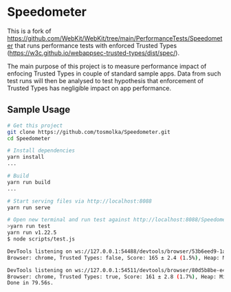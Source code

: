 # Speedometer

This is a fork of https://github.com/WebKit/WebKit/tree/main/PerformanceTests/Speedometer that runs 
performance tests with enforced Trusted Types (https://w3c.github.io/webappsec-trusted-types/dist/spec/). 

The main purpose of this project is to measure performance impact of enfocing Trusted Types in couple of 
standard sample apps. Data from such test runs will then be analysed to test hypothesis that enforcement of 
Trusted Types has negligible impact on app performance. 

## Sample Usage

```bash
# Get this project
git clone https://github.com/tosmolka/Speedometer.git
cd Speedometer

# Install dependencies
yarn install
...

# Build
yarn run build
...

# Start serving files via http://localhost:8088
yarn run serve
```

```bash
# Open new terminal and run test against http://localhost:8088/Speedometer/index.html and http://localhost:8088/Speedometer/index-tt.html
>yarn run test
yarn run v1.22.5
$ node scripts/test.js

DevTools listening on ws://127.0.0.1:54488/devtools/browser/53b6eed9-1ac3-4414-b953-d09137f80af6
Browser: chrome, Trusted Types: false, Score: 165 ± 2.4 (1.5%), Heap: Min: 2.55 MB, Max: 68.7 MB, Mean: 34.6 MB, StDev: 12.2 MB

DevTools listening on ws://127.0.0.1:54511/devtools/browser/80d5b8be-e4e5-4849-9ee5-681de83180e9
Browser: chrome, Trusted Types: true, Score: 161 ± 2.8 (1.7%), Heap: Min: 3.37 MB, Max: 57.9 MB, Mean: 37.6 MB, StDev: 9.02 MB
Done in 79.56s.
```
